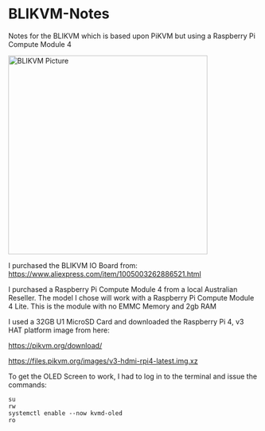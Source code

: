 # BLIKVM-Notes
Notes for the BLIKVM which is based upon PiKVM but using a Raspberry Pi Compute Module 4

<img src="https://user-images.githubusercontent.com/12605257/148127711-fbdd234d-ae97-4118-88fc-e55455b4c62e.jpg" alt="BLIKVM Picture" width="400"/>


I purchased the BLIKVM IO Board from:
https://www.aliexpress.com/item/1005003262886521.html

I purchased a Raspberry Pi Compute Module 4 from a local Australian Reseller.
The model I chose will work with a Raspberry Pi Compute Module 4 Lite. This is the module with no EMMC Memory and 2gb RAM

I used a 32GB U1 MicroSD Card and downloaded the Raspberry Pi 4, v3 HAT platform image from here:

https://pikvm.org/download/

https://files.pikvm.org/images/v3-hdmi-rpi4-latest.img.xz

To get the OLED Screen to work, I had to log in to the terminal and issue the commands:

```
su
rw
systemctl enable --now kvmd-oled
ro
```

